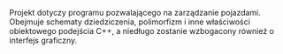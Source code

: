 Projekt dotyczy programu pozwalającego na zarządzanie pojazdami. Obejmuje schematy dziedziczenia, polimorfizm i inne właściwości obiektowego podejścia C++, a niedługo zostanie wzbogacony również o interfejs graficzny.
